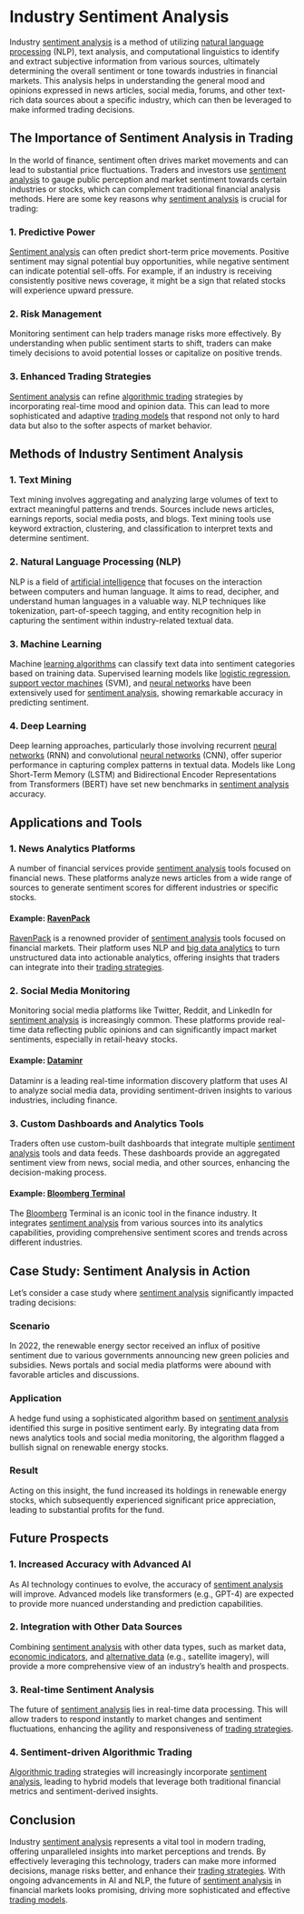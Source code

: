 # Industry Sentiment Analysis

Industry [sentiment analysis](../s/sentiment_analysis.md) is a method of utilizing [natural language processing](../n/natural_language_processing_(nlp)_in_trading.md) (NLP), text analysis, and computational linguistics to identify and extract subjective information from various sources, ultimately determining the overall sentiment or tone towards industries in financial markets. This analysis helps in understanding the general mood and opinions expressed in news articles, social media, forums, and other text-rich data sources about a specific industry, which can then be leveraged to make informed trading decisions. 

## The Importance of Sentiment Analysis in Trading

In the world of finance, sentiment often drives market movements and can lead to substantial price fluctuations. Traders and investors use [sentiment analysis](../s/sentiment_analysis.md) to gauge public perception and market sentiment towards certain industries or stocks, which can complement traditional financial analysis methods. Here are some key reasons why [sentiment analysis](../s/sentiment_analysis.md) is crucial for trading:

### 1. **Predictive Power**
[Sentiment analysis](../s/sentiment_analysis.md) can often predict short-term price movements. Positive sentiment may signal potential buy opportunities, while negative sentiment can indicate potential sell-offs. For example, if an industry is receiving consistently positive news coverage, it might be a sign that related stocks will experience upward pressure.

### 2. **Risk Management**
Monitoring sentiment can help traders manage risks more effectively. By understanding when public sentiment starts to shift, traders can make timely decisions to avoid potential losses or capitalize on positive trends.

### 3. **Enhanced Trading Strategies**
[Sentiment analysis](../s/sentiment_analysis.md) can refine [algorithmic trading](../a/algorithmic_trading.md) strategies by incorporating real-time mood and opinion data. This can lead to more sophisticated and adaptive [trading models](../t/trading_models.md) that respond not only to hard data but also to the softer aspects of market behavior.

## Methods of Industry Sentiment Analysis

### 1. **Text Mining**
Text mining involves aggregating and analyzing large volumes of text to extract meaningful patterns and trends. Sources include news articles, earnings reports, social media posts, and blogs. Text mining tools use keyword extraction, clustering, and classification to interpret texts and determine sentiment.

### 2. **Natural Language Processing (NLP)**
NLP is a field of [artificial intelligence](../a/artificial_intelligence_in_trading.md) that focuses on the interaction between computers and human language. It aims to read, decipher, and understand human languages in a valuable way. NLP techniques like tokenization, part-of-speech tagging, and entity recognition help in capturing the sentiment within industry-related textual data.

### 3. **Machine Learning**
Machine [learning algorithms](../l/learning_algorithms_in_trading.md) can classify text data into sentiment categories based on training data. Supervised learning models like [logistic regression](../l/logistic_regression_in_trading.md), [support vector machines](../s/support_vector_machines_in_trading.md) (SVM), and [neural networks](../n/neural_networks_in_trading.md) have been extensively used for [sentiment analysis](../s/sentiment_analysis.md), showing remarkable accuracy in predicting sentiment.

### 4. **Deep Learning**
Deep learning approaches, particularly those involving recurrent [neural networks](../n/neural_networks_in_trading.md) (RNN) and convolutional [neural networks](../n/neural_networks_in_trading.md) (CNN), offer superior performance in capturing complex patterns in textual data. Models like Long Short-Term Memory (LSTM) and Bidirectional Encoder Representations from Transformers (BERT) have set new benchmarks in [sentiment analysis](../s/sentiment_analysis.md) accuracy.

## Applications and Tools

### 1. **News Analytics Platforms**
A number of financial services provide [sentiment analysis](../s/sentiment_analysis.md) tools focused on financial news. These platforms analyze news articles from a wide range of sources to generate sentiment scores for different industries or specific stocks. 

#### Example: [RavenPack](https://www.ravenpack.com/)
[RavenPack](../r/ravenpack.md) is a renowned provider of [sentiment analysis](../s/sentiment_analysis.md) tools focused on financial markets. Their platform uses NLP and [big data analytics](../b/big_data_analytics_in_trading.md) to turn unstructured data into actionable analytics, offering insights that traders can integrate into their [trading strategies](../t/trading_strategies.md).

### 2. **Social Media Monitoring**
Monitoring social media platforms like Twitter, Reddit, and LinkedIn for [sentiment analysis](../s/sentiment_analysis.md) is increasingly common. These platforms provide real-time data reflecting public opinions and can significantly impact market sentiments, especially in retail-heavy stocks.

#### Example: [Dataminr](https://www.dataminr.com/)
Dataminr is a leading real-time information discovery platform that uses AI to analyze social media data, providing sentiment-driven insights to various industries, including finance.

### 3. **Custom Dashboards and Analytics Tools**
Traders often use custom-built dashboards that integrate multiple [sentiment analysis](../s/sentiment_analysis.md) tools and data feeds. These dashboards provide an aggregated sentiment view from news, social media, and other sources, enhancing the decision-making process.

#### Example: [Bloomberg Terminal](https://www.bloomberg.com/professional/solution/bloomberg-terminal/)
The [Bloomberg](../b/bloomberg.md) Terminal is an iconic tool in the finance industry. It integrates [sentiment analysis](../s/sentiment_analysis.md) from various sources into its analytics capabilities, providing comprehensive sentiment scores and trends across different industries.

## Case Study: Sentiment Analysis in Action

Let’s consider a case study where [sentiment analysis](../s/sentiment_analysis.md) significantly impacted trading decisions:

### Scenario
In 2022, the renewable energy sector received an influx of positive sentiment due to various governments announcing new green policies and subsidies. News portals and social media platforms were abound with favorable articles and discussions.

### Application
A hedge fund using a sophisticated algorithm based on [sentiment analysis](../s/sentiment_analysis.md) identified this surge in positive sentiment early. By integrating data from news analytics tools and social media monitoring, the algorithm flagged a bullish signal on renewable energy stocks.

### Result
Acting on this insight, the fund increased its holdings in renewable energy stocks, which subsequently experienced significant price appreciation, leading to substantial profits for the fund.

## Future Prospects

### 1. **Increased Accuracy with Advanced AI**
As AI technology continues to evolve, the accuracy of [sentiment analysis](../s/sentiment_analysis.md) will improve. Advanced models like transformers (e.g., GPT-4) are expected to provide more nuanced understanding and prediction capabilities.

### 2. **Integration with Other Data Sources**
Combining [sentiment analysis](../s/sentiment_analysis.md) with other data types, such as market data, [economic indicators](../e/economic_indicators.md), and [alternative data](../a/alternative_data.md) (e.g., satellite imagery), will provide a more comprehensive view of an industry’s health and prospects.

### 3. **Real-time Sentiment Analysis**
The future of [sentiment analysis](../s/sentiment_analysis.md) lies in real-time data processing. This will allow traders to respond instantly to market changes and sentiment fluctuations, enhancing the agility and responsiveness of [trading strategies](../t/trading_strategies.md).

### 4. **Sentiment-driven Algorithmic Trading**
[Algorithmic trading](../a/algorithmic_trading.md) strategies will increasingly incorporate [sentiment analysis](../s/sentiment_analysis.md), leading to hybrid models that leverage both traditional financial metrics and sentiment-derived insights.

## Conclusion

Industry [sentiment analysis](../s/sentiment_analysis.md) represents a vital tool in modern trading, offering unparalleled insights into market perceptions and trends. By effectively leveraging this technology, traders can make more informed decisions, manage risks better, and enhance their [trading strategies](../t/trading_strategies.md). With ongoing advancements in AI and NLP, the future of [sentiment analysis](../s/sentiment_analysis.md) in financial markets looks promising, driving more sophisticated and effective [trading models](../t/trading_models.md).

